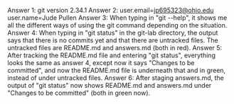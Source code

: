 Answer 1: git version 2.34.1
Answer 2: user.email=jp695323@ohio.edu
          user.name=Jude Pullen
Answer 3: When typing in "git --help", it shows me all the different ways of using the git command depending on the situation.
Answer 4: When typing in "git status" in the git-lab directory, the output says that there is no commits yet and that there are untracked files. The untracked files are README.md and answers.md (both in red).
Answer 5: After tracking the README.md file and entering "git status", everything looks the same as answer 4, except now it says "Changes to be committed", and now the README.md file is underneath that and in green, instead of under untracked files.
Answer 6: After staging answers.md, the output of "git status" now shows README.md and answers.md under "Changes to be committed" (both in green now).
